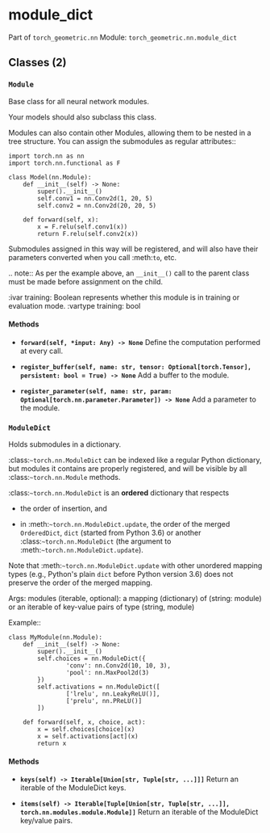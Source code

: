 # module_dict

Part of `torch_geometric.nn`
Module: `torch_geometric.nn.module_dict`

## Classes (2)

### `Module`

Base class for all neural network modules.

Your models should also subclass this class.

Modules can also contain other Modules, allowing them to be nested in
a tree structure. You can assign the submodules as regular attributes::

    import torch.nn as nn
    import torch.nn.functional as F

    class Model(nn.Module):
        def __init__(self) -> None:
            super().__init__()
            self.conv1 = nn.Conv2d(1, 20, 5)
            self.conv2 = nn.Conv2d(20, 20, 5)

        def forward(self, x):
            x = F.relu(self.conv1(x))
            return F.relu(self.conv2(x))

Submodules assigned in this way will be registered, and will also have their
parameters converted when you call :meth:`to`, etc.

.. note::
    As per the example above, an ``__init__()`` call to the parent class
    must be made before assignment on the child.

:ivar training: Boolean represents whether this module is in training or
                evaluation mode.
:vartype training: bool

#### Methods

- **`forward(self, *input: Any) -> None`**
  Define the computation performed at every call.

- **`register_buffer(self, name: str, tensor: Optional[torch.Tensor], persistent: bool = True) -> None`**
  Add a buffer to the module.

- **`register_parameter(self, name: str, param: Optional[torch.nn.parameter.Parameter]) -> None`**
  Add a parameter to the module.

### `ModuleDict`

Holds submodules in a dictionary.

:class:`~torch.nn.ModuleDict` can be indexed like a regular Python dictionary,
but modules it contains are properly registered, and will be visible by all
:class:`~torch.nn.Module` methods.

:class:`~torch.nn.ModuleDict` is an **ordered** dictionary that respects

* the order of insertion, and

* in :meth:`~torch.nn.ModuleDict.update`, the order of the merged
  ``OrderedDict``, ``dict`` (started from Python 3.6) or another
  :class:`~torch.nn.ModuleDict` (the argument to
  :meth:`~torch.nn.ModuleDict.update`).

Note that :meth:`~torch.nn.ModuleDict.update` with other unordered mapping
types (e.g., Python's plain ``dict`` before Python version 3.6) does not
preserve the order of the merged mapping.

Args:
    modules (iterable, optional): a mapping (dictionary) of (string: module)
        or an iterable of key-value pairs of type (string, module)

Example::

    class MyModule(nn.Module):
        def __init__(self) -> None:
            super().__init__()
            self.choices = nn.ModuleDict({
                    'conv': nn.Conv2d(10, 10, 3),
                    'pool': nn.MaxPool2d(3)
            })
            self.activations = nn.ModuleDict([
                    ['lrelu', nn.LeakyReLU()],
                    ['prelu', nn.PReLU()]
            ])

        def forward(self, x, choice, act):
            x = self.choices[choice](x)
            x = self.activations[act](x)
            return x

#### Methods

- **`keys(self) -> Iterable[Union[str, Tuple[str, ...]]]`**
  Return an iterable of the ModuleDict keys.

- **`items(self) -> Iterable[Tuple[Union[str, Tuple[str, ...]], torch.nn.modules.module.Module]]`**
  Return an iterable of the ModuleDict key/value pairs.
